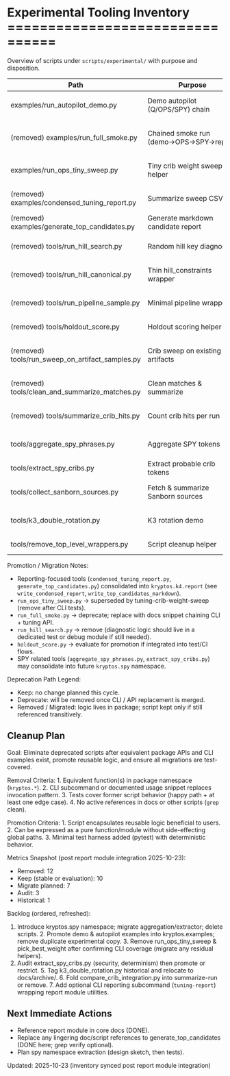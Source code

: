 # Experimental Tooling Inventory ================================

Overview of scripts under `scripts/experimental/` with purpose and disposition.

| Path | Purpose | Disposition | Action | Target | Prerequisites |
|------|---------|-------------|--------|--------|---------------|
| examples/run_autopilot_demo.py | Demo autopilot (Q/OPS/SPY) chain | Keep (convert to package example) | Promote to examples module | Nov 2025 | CLI stable + doc snippet added |
| (removed) examples/run_full_smoke.py | Chained smoke run (demo→OPS→SPY→report) | Removed (CLI chain examples to replace) | N/A | 2025-10-23 | README examples pending add |
| examples/run_ops_tiny_sweep.py | Tiny crib weight sweep helper | Migrate (replace via CLI) | Remove after CLI tests | Nov 2025 | CLI tuning subcommand tests |
| (removed) examples/condensed_tuning_report.py | Summarize sweep CSV | Removed (to migrate into report API) | Implement report module | 2025-10-23 | `kryptos.k4.report` pending |
| (removed) examples/generate_top_candidates.py | Generate markdown candidate report | Removed (Replaced) | Consolidated into kryptos.k4.report | 2025-10-23 | write_top_candidates_markdown available |
| (removed) tools/run_hill_search.py | Random hill key diagnostic | Removed (package hill utilities) | N/A | 2025-10-23 | hill_search API present |
| (removed) tools/run_hill_canonical.py | Thin hill_constraints wrapper | Removed (use kryptos.k4 APIs) | N/A | 2025-10-23 | API consolidated |
| (removed) tools/run_pipeline_sample.py | Minimal pipeline wrapper | Removed (use k4-decrypt CLI) | N/A | 2025-10-23 | CLI decrypt available |
| (removed) tools/holdout_score.py | Holdout scoring helper | Removed (CLI subcommand) | N/A | 2025-10-23 | `tuning-holdout-score` implemented |
| (removed) tools/run_sweep_on_artifact_samples.py | Crib sweep on existing artifacts | Removed (weight sweep CLI supersedes) | N/A | 2025-10-23 | CLI sweep present |
| (removed) tools/clean_and_summarize_matches.py | Clean matches & summarize | Removed (artifacts pipeline) | N/A | 2025-10-23 | end_to_end_process available |
| (removed) tools/summarize_crib_hits.py | Count crib hits per run | Removed (artifacts pipeline) | N/A | 2025-10-23 | crib_hit_counts integrated |
| tools/aggregate_spy_phrases.py | Aggregate SPY tokens | Migrate | Fold into future kryptos.spy aggregation API | Dec 2025 | spy namespace refactor |
| tools/extract_spy_cribs.py | Extract probable crib tokens | Audit | Security/determinism review then promote | Jan 2026 | review + tests |
| tools/collect_sanborn_sources.py | Fetch & summarize Sanborn sources | Keep (external fetch) | Keep | -- | None |
| tools/k3_double_rotation.py | K3 rotation demo | Keep (historical example) | Keep (tag historical) | -- | None |
| tools/remove_top_level_wrappers.py | Script cleanup helper | Keep (internal maintenance) | Keep | -- | None |

Promotion / Migration Notes:

- Reporting-focused tools (`condensed_tuning_report.py`, `generate_top_candidates.py`) consolidated
into `kryptos.k4.report` (see `write_condensed_report`, `write_top_candidates_markdown`).
- `run_ops_tiny_sweep.py` → superseded by tuning-crib-weight-sweep (remove after CLI tests).
- `run_full_smoke.py` → deprecate; replace with docs snippet chaining CLI + tuning API.
- `run_hill_search.py` → remove (diagnostic logic should live in a dedicated test or debug module if
still needed).
- `holdout_score.py` → evaluate for promotion if integrated into test/CI flows.
- SPY related tools (`aggregate_spy_phrases.py`, `extract_spy_cribs.py`) may consolidate into future
`kryptos.spy` namespace.

Deprecation Path Legend:

- Keep: no change planned this cycle.
- Deprecate: will be removed once CLI / API replacement is merged.
- Removed / Migrated: logic lives in package; script kept only if still referenced transitively.

## Cleanup Plan

Goal: Eliminate deprecated scripts after equivalent package APIs and CLI examples exist, promote
reusable logic, and ensure all migrations are test-covered.

Removal Criteria: 1. Equivalent function(s) in package namespace (`kryptos.*`). 2. CLI subcommand or
documented usage snippet replaces invocation pattern. 3. Tests cover former script behavior (happy
path + at least one edge case). 4. No active references in docs or other scripts (`grep` clean).

Promotion Criteria: 1. Script encapsulates reusable logic beneficial to users. 2. Can be expressed
as a pure function/module without side-effecting global paths. 3. Minimal test harness added
(pytest) with deterministic behavior.

Metrics Snapshot (post report module integration 2025-10-23):

- Removed: 12
- Keep (stable or evaluation): 10
- Migrate planned: 7
- Audit: 3
- Historical: 1

Backlog (ordered, refreshed):

1. Introduce kryptos.spy namespace; migrate aggregation/extractor; delete scripts. 2. Promote demo &
autopilot examples into kryptos.examples; remove duplicate experimental copy. 3. Remove
run_ops_tiny_sweep & pick_best_weight after confirming CLI coverage (migrate any residual helpers).
4. Audit extract_spy_cribs.py (security, determinism) then promote or restrict. 5. Tag
k3_double_rotation.py historical and relocate to docs/archive/. 6. Fold compare_crib_integration.py
into summarize-run or remove. 7. Add optional CLI reporting subcommand (`tuning-report`) wrapping
report module utilities.

## Next Immediate Actions

- Reference report module in core docs (DONE).
- Replace any lingering doc/script references to generate_top_candidates (DONE here; grep verify
optional).
- Plan spy namespace extraction (design sketch, then tests).

Updated: 2025-10-23 (inventory synced post report module integration)
